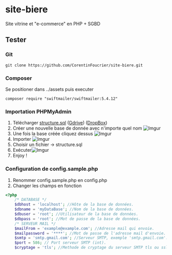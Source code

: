 # site-biere
Site vitrine et "e-commerce" en PHP + SGBD

## Tester

### Git
`git clone https://github.com/CorentinFoucrier/site-biere.git`

### Composer

Se positioner dans ../assets puis executer  

`composer require "swiftmailer/swiftmailer:5.4.12"`
  
### Importation PHPMyAdmin
1. Télécharger [structure.sql](https://mega.nz/#!q00HlKrS!RTg0qhA9qJa2UR0R7gDsWdDnPKYNJJL2_Hej-dnkELY) ([Gdrive](https://drive.google.com/file/d/1H4dvzPXjpsZBYJx9ep3TIlna-jxiyeaP/view)) ([DropBox](https://www.dropbox.com/s/2zbndhnivfahyl9/structure.sql))
3. Créer une nouvelle base de donnée avec n'importe quel nom ![Imgur](https://i.imgur.com/aYpJOhE.png)
4. Une fois la base créée cliquez dessus ![Imgur](https://i.imgur.com/hXgecZP.png)
5. Importer ![Imgur](https://i.imgur.com/j57qHRj.png)
6. Choisir un fichier -> structure.sql
7. Exécuter![Imgur](https://i.imgur.com/u3PTuyv.png)
8. Enjoy !
  
### Configuration de config.sample.php
1. Renommer config.sample.php en config.php
2. Changer les champs en fonction
```php
<?php
	/* DATABASE */
	$dbhost = 'localhost'; //Hôte de la base de données.
	$dbname = 'myDataBase'; //Nom de la base de données.
	$dbuser = 'root'; //Utilisateur de la base de données.
	$dbpass = 'root'; //Mot de passe de la base de données.
	/* SERVEUR MAIL */
	$mailFrom = 'example@example.com'; //Adresse mail qui envoie.
	$mailpassword = '****'; //Mot de passe de l'adresse mail d'envoie.
	$smtp = 'smtp.gmail.com'; //Serveur SMTP, exemple 'smtp.gmail.com'.
	$port = 586; // Port serveur SMTP (int).
	$cryptage = 'tls'; //Methode de cryptage du serveur SMTP tls ou ssl.
```
